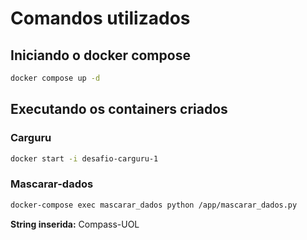# Comandos utilizados

## Iniciando o docker compose

```sh
docker compose up -d
```

## Executando os containers criados

### Carguru

```sh
docker start -i desafio-carguru-1 
```

### Mascarar-dados

```sh
docker-compose exec mascarar_dados python /app/mascarar_dados.py
```

**String inserida:** Compass-UOL
